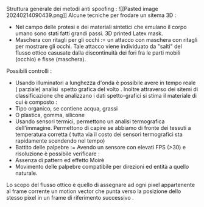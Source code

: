Struttura generale dei metodi anti spoofing :
![[Pasted image 20240214090439.png]]
Alcune tecniche per frodare un sitema 3D :
- Nel campo delle protesi e dei materiali sintetici che emulano il corpo umano sono stati fatti grandi passi. 3D printed Latex mask.
- Maschera con ritagli per gli occhi := un attacco con maschera con ritagli per mostrare gli occhi. Tale attacco viene individuato da "salti" del flusso ottico casusate dalla discontinuità dei fori fra le parti mobili (occhio) e fisse (maschera).

Possibili controlli :
- Usando illuminatori a lunghezza d'onda è possibile avere in tempo reale ( parziale) analisi  spetto grafica del volto . Inoltre attraverso dei sitemi di classificazione che analizzano i dati spetto-grafici si stima il materiale di cui è composto :
- Tipo organico, se contiene acqua, grassi
- O plastica, gomma, silicone
- Usando sensori termici, permettono un analisi termografica dell'immagine. Permettono di capire se abbiamo di fronte dei tessuti a temperatura corretta ( tutta via il costo dei sensori termografici sta rapidamente scendendo nel tempo)
- Battito delle palpebre := Avendo un sensore con elevati FPS (>30) e risoluzione è possibile verificare :
- Assenza di pattern ed effetto Moirè
- Movimento delle palpebre compatibile per direzioni ed entità a quello naturale.

Lo scopo del flusso ottico è quello di assegnare ad ogni pixel appartenente al frame corrente un motion vector che punta verso la posizione dello stesso pixel in un frame di riferimento successivo .